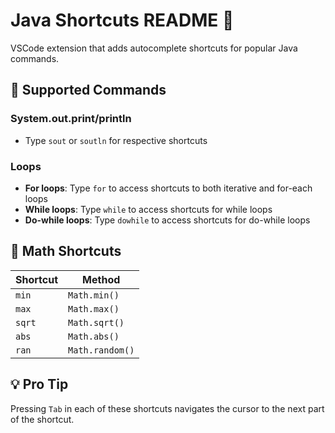 # Java Shortcuts README 🚀

VSCode extension that adds autocomplete shortcuts for popular Java commands.

## 🔧 Supported Commands

### System.out.print/println
- Type `sout` or `soutln` for respective shortcuts

### Loops
- **For loops**: Type `for` to access shortcuts to both iterative and for-each loops
- **While loops**: Type `while` to access shortcuts for while loops
- **Do-while loops**: Type `dowhile` to access shortcuts for do-while loops

## 🧮 Math Shortcuts

| Shortcut | Method |
|----------|--------|
| `min`    | `Math.min()` |
| `max`    | `Math.max()` |
| `sqrt`   | `Math.sqrt()` |
| `abs`    | `Math.abs()` |
| `ran`    | `Math.random()` |

## 💡 Pro Tip

Pressing `Tab` in each of these shortcuts navigates the cursor to the next part of the shortcut.
